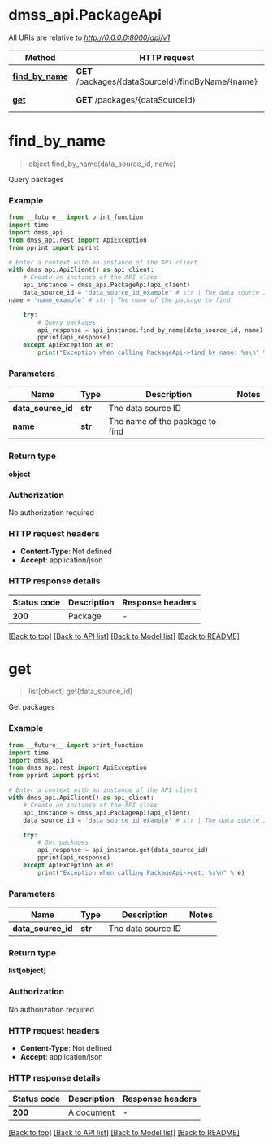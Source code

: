 # dmss_api.PackageApi

All URIs are relative to *http://0.0.0.0:8000/api/v1*

Method | HTTP request | Description
------------- | ------------- | -------------
[**find_by_name**](PackageApi.md#find_by_name) | **GET** /packages/{dataSourceId}/findByName/{name} | Query packages
[**get**](PackageApi.md#get) | **GET** /packages/{dataSourceId} | Get packages


# **find_by_name**
> object find_by_name(data_source_id, name)

Query packages

### Example

```python
from __future__ import print_function
import time
import dmss_api
from dmss_api.rest import ApiException
from pprint import pprint

# Enter a context with an instance of the API client
with dmss_api.ApiClient() as api_client:
    # Create an instance of the API class
    api_instance = dmss_api.PackageApi(api_client)
    data_source_id = 'data_source_id_example' # str | The data source ID
name = 'name_example' # str | The name of the package to find

    try:
        # Query packages
        api_response = api_instance.find_by_name(data_source_id, name)
        pprint(api_response)
    except ApiException as e:
        print("Exception when calling PackageApi->find_by_name: %s\n" % e)
```

### Parameters

Name | Type | Description  | Notes
------------- | ------------- | ------------- | -------------
 **data_source_id** | **str**| The data source ID | 
 **name** | **str**| The name of the package to find | 

### Return type

**object**

### Authorization

No authorization required

### HTTP request headers

 - **Content-Type**: Not defined
 - **Accept**: application/json

### HTTP response details
| Status code | Description | Response headers |
|-------------|-------------|------------------|
**200** | Package |  -  |

[[Back to top]](#) [[Back to API list]](../README.md#documentation-for-api-endpoints) [[Back to Model list]](../README.md#documentation-for-models) [[Back to README]](../README.md)

# **get**
> list[object] get(data_source_id)

Get packages

### Example

```python
from __future__ import print_function
import time
import dmss_api
from dmss_api.rest import ApiException
from pprint import pprint

# Enter a context with an instance of the API client
with dmss_api.ApiClient() as api_client:
    # Create an instance of the API class
    api_instance = dmss_api.PackageApi(api_client)
    data_source_id = 'data_source_id_example' # str | The data source ID

    try:
        # Get packages
        api_response = api_instance.get(data_source_id)
        pprint(api_response)
    except ApiException as e:
        print("Exception when calling PackageApi->get: %s\n" % e)
```

### Parameters

Name | Type | Description  | Notes
------------- | ------------- | ------------- | -------------
 **data_source_id** | **str**| The data source ID | 

### Return type

**list[object]**

### Authorization

No authorization required

### HTTP request headers

 - **Content-Type**: Not defined
 - **Accept**: application/json

### HTTP response details
| Status code | Description | Response headers |
|-------------|-------------|------------------|
**200** | A document |  -  |

[[Back to top]](#) [[Back to API list]](../README.md#documentation-for-api-endpoints) [[Back to Model list]](../README.md#documentation-for-models) [[Back to README]](../README.md)

